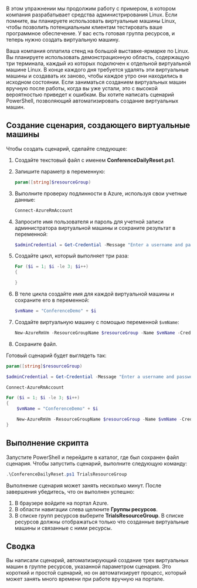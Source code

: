 В этом упражнении мы продолжим работу с примером, в котором компания разрабатывает средства администрирования Linux. Если помните, вы планируете использовать виртуальные машины Linux, чтобы позволить потенциальным клиентам тестировать ваше программное обеспечение. У вас есть готовая группа ресурсов, и теперь нужно создать виртуальную машину.

Ваша компания оплатила стенд на большой выставке-ярмарке по Linux. Вы планируете использовать демонстрационную область, содержащую три терминала, каждый из которых подключен к отдельной виртуальной машине Linux. В конце каждого дня требуется удалять эти виртуальные машины и создавать их заново, чтобы каждое утро они находились в исходном состоянии. Если заниматься созданием виртуальных машин вручную после работы, когда вы уже устали, это с высокой вероятностью приведет к ошибкам. Вы хотите написать сценарий PowerShell, позволяющий автоматизировать создание виртуальных машин.

## <a name="write-a-script-that-creates-virtual-machines"></a>Создание сценария, создающего виртуальные машины

Чтобы создать сценарий, сделайте следующее:

1. Создайте текстовый файл с именем **ConferenceDailyReset.ps1**.

2. Запишите параметр в переменную:

    ```powershell
    param([string]$resourceGroup)
    ```

3. Выполните проверку подлинности в Azure, используя свои учетные данные:

    ```powershell
    Connect-AzureRmAccount
    ```

4. Запросите имя пользователя и пароль для учетной записи администратора виртуальной машины и сохраните результат в переменной:

    ```powershell
    $adminCredential = Get-Credential -Message "Enter a username and password for the VM administrator."
    ```

5. Создайте цикл, который выполняет три раза:

    ```powershell
    For ($i = 1; $i -le 3; $i++) 
    {

    }
    ```

6. В теле цикла создайте имя для каждой виртуальной машины и сохраните его в переменной:

    ```powershell
    $vmName = "ConferenceDemo" + $i
    ```

7. Создайте виртуальную машину с помощью переменной `$vmName`:

   ```powershell
   New-AzureRmVm -ResourceGroupName $resourceGroup -Name $vmName -Credential $adminCredential -Location "East US" -Image UbuntuLTS
   ```

8. Сохраните файл.

Готовый сценарий будет выглядеть так:

```powershell
param([string]$resourceGroup)

$adminCredential = Get-Credential -Message "Enter a username and password for the VM administrator."

Connect-AzureRmAccount

For ($i = 1; $i -le 3; $i++)
{
    $vmName = "ConferenceDemo" + $i

    New-AzureRmVm -ResourceGroupName $resourceGroup -Name $vmName -Credential $adminCredential -Location "East US" -Image UbuntuLTS
}
```

## <a name="execute-the-script"></a>Выполнение скрипта

Запустите PowerShell и перейдите в каталог, где был сохранен файл сценария. Чтобы запустить сценарий, выполните следующую команду:

```powershell
.\ConferenceDailyReset.ps1 TrialsResourceGroup
```

Выполнение сценария может занять несколько минут. После завершения убедитесь, что он выполнен успешно:

1. В браузере войдите на портал Azure.
2. В области навигации слева щелкните **Группы ресурсов**.
3. В списке групп ресурсов выберите **TrialsResourceGroup**. В списке ресурсов должны отображаться только что созданные виртуальные машины и связанные с ними ресурсы.

## <a name="summary"></a>Сводка
Вы написали сценарий, автоматизирующий создание трех виртуальных машин в группе ресурсов, указанной параметром сценария. Это короткий и простой сценарий, но он автоматизирует процесс, который может занять много времени при работе вручную на портале.